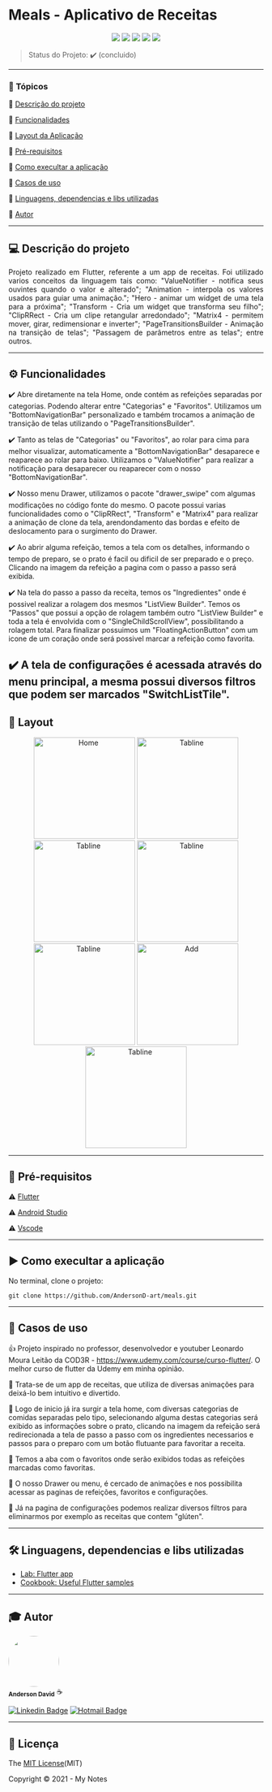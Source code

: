 <h1>Meals - Aplicativo de Receitas</h1> 

<p align="center">
  <img src="https://img.shields.io/static/v1?label=dart&message=language&color=blue&style=for-the-badge&logo=DART"/>  
  <img src="https://img.shields.io/static/v1?label=flutter&message=framework&color=blue&style=for-the-badge&logo=FLUTTER"/>  
  <img src="http://img.shields.io/static/v1?label=License&message=MIT&color=green&style=for-the-badge"/>   
  <img src="http://img.shields.io/static/v1?label=TESTES&message=%3E100&color=GREEN&style=for-the-badge"/>  
   <img src="http://img.shields.io/static/v1?label=STATUS&message=CONCLUIDO&color=GREEN&style=for-the-badge"/>
</p>

> Status do Projeto: :heavy_check_mark: (concluido)
---

### 📖 Tópicos 

:small_blue_diamond: [Descrição do projeto](#-descrição-do-projeto)

:small_blue_diamond: [Funcionalidades](#-funcionalidades)

:small_blue_diamond: [Layout da Aplicação](#-layout)

:small_blue_diamond: [Pré-requisitos](#-pré-requisitos)

:small_blue_diamond: [Como execultar a aplicação](#-como-execultar-a-aplicação)

:small_blue_diamond: [Casos de uso](#-casos-de-uso)

:small_blue_diamond: [Linguagens, dependencias e libs utilizadas](#-linguagens-dependencias-e-libs-utilizadas)

:small_blue_diamond: [Autor](#-autor)

--- 

## 💻 Descrição do projeto 

<p align="justify">
  Projeto realizado em Flutter, referente a um app de receitas. Foi utilizado varios conceitos da linguagem tais como:
  "ValueNotifier - notifica seus ouvintes quando o valor e alterado"; "Animation -  interpola os valores usados ​​para guiar uma animação."; 
  "Hero - animar um widget de uma tela para a próxima"; "Transform - Cria um widget que transforma seu filho"; "ClipRRect - Cria um clipe 
  retangular arredondado"; "Matrix4 - permitem mover, girar, redimensionar e inverter"; "PageTransitionsBuilder - Animação na transição de 
  telas"; "Passagem de parâmetros entre as telas"; entre outros.
</p>

---

## ⚙️ Funcionalidades

:heavy_check_mark: Abre diretamente na tela Home, onde contém as refeições separadas por categorias. Podendo alterar entre "Categorias" e "Favoritos". Utilizamos um "BottomNavigationBar" personalizado e também trocamos a animação de transição de telas utilizando o "PageTransitionsBuilder".

:heavy_check_mark: Tanto as telas de "Categorias" ou "Favoritos", ao rolar para cima para melhor visualizar, automaticamente a "BottomNavigationBar" desaparece e reaparece ao rolar para baixo. Utilizamos o "ValueNotifier" para realizar a notificação para desaparecer ou reaparecer com o nosso "BottomNavigationBar".

:heavy_check_mark: Nosso menu Drawer, utilizamos o pacote "drawer_swipe" com algumas modificações no código fonte do mesmo. O pacote possui varias funcionalidades como o "ClipRRect", "Transform" e "Matrix4" para realizar a animação de clone da tela, arendondamento das bordas e efeito de deslocamento para o surgimento do Drawer.
  
:heavy_check_mark: Ao abrir alguma refeição, temos a tela com os detalhes, informando o tempo de preparo, se o prato é facil ou dificil de ser preparado e o preço. Clicando na imagem da refeição a pagina com o passo a passo será exibida.     

:heavy_check_mark: Na tela do passo a passo da receita, temos os "Ingredientes" onde é possivel realizar a rolagem dos mesmos "ListView Builder".
                   Temos os "Passos" que possui a opção de rolagem também outro "ListView Builder" e toda a tela é envolvida com o "SingleChildScrollView", possibilitando a rolagem total.
                   Para finalizar possuimos um "FloatingActionButton" com um icone de um coração onde será possivel marcar a refeição como favorita.

:heavy_check_mark: A tela de configurações é acessada através do menu principal, a mesma possui diversos filtros que podem ser marcados "SwitchListTile".
---

## 🎨 Layout 

<p align="center">
  <img alt="Home" title="#Home" src="https://user-images.githubusercontent.com/77983152/113188899-fddaea00-9230-11eb-8c53-080be35e37a8.png" width="200px">

  <img alt="Tabline" title="#Tabline" src="https://user-images.githubusercontent.com/77983152/113189691-d6d0e800-9231-11eb-9010-2b753f2244ea.png" width="200px">

  <img alt="Tabline" title="#Tabline" src="https://user-images.githubusercontent.com/77983152/113189161-45fa0c80-9231-11eb-8494-9863a5095ac9.png" width="200px">

  <img alt="Tabline" title="#Tabline" src="https://user-images.githubusercontent.com/77983152/113189253-5e6a2700-9231-11eb-921e-541fbc7d0266.png" width="200px">

  <img alt="Tabline" title="#Tabline" src="https://user-images.githubusercontent.com/77983152/113189330-780b6e80-9231-11eb-9e37-5a92a515b2de.png" width="200px">

  <img alt="Add" title="#Add" src="https://user-images.githubusercontent.com/77983152/113188998-1945f500-9231-11eb-9de3-fe0d6d92f4e2.png" width="200px">

  <img alt="Tabline" title="#Tabline" src="https://user-images.githubusercontent.com/77983152/113189079-2e228880-9231-11eb-90a9-c5aef2dd979f.png" width="200px">            
</p>

---

## 🎯 Pré-requisitos

:warning: [Flutter](https://flutter.dev/docs/get-started/install)

:warning: [Android Studio](https://developer.android.com/studio)

:warning: [Vscode](https://code.visualstudio.com/download)

---

## ▶️ Como execultar a aplicação

No terminal, clone o projeto: 

```
git clone https://github.com/AndersonD-art/meals.git
```
---

## 📌 Casos de uso

👍 Projeto inspirado no professor, desenvolvedor e youtuber Leonardo Moura Leitão da COD3R - https://www.udemy.com/course/curso-flutter/. O melhor curso de flutter da Udemy em minha opinião.

💬 Trata-se de um app de receitas, que utiliza de diversas animações para deixá-lo bem intuitivo e divertido. 

💬 Logo de inicio já ira surgir a tela home, com diversas categorias de comidas separadas pelo tipo, selecionando alguma destas categorias será exibido as informações sobre o prato, clicando na imagem da refeição será redirecionada a tela de passo a passo com os ingredientes necessarios e passos para o preparo com um botão flutuante para favoritar a receita.

💬 Temos a aba com o favoritos onde serão exibidos todas as refeições marcadas como favoritas.

💬 O nosso Drawer ou menu, é cercado de animações e nos possibilita acessar as paginas de refeições, favoritos e configurações.

💬 Já na pagina de configurações podemos realizar diversos filtros para eliminarmos por exemplo as receitas que contem "glúten".

---

## 🛠 Linguagens, dependencias e libs utilizadas

- [Lab: Flutter app](https://flutter.dev/docs/get-started/codelab)
- [Cookbook: Useful Flutter samples](https://flutter.dev/docs/cookbook)

---

## 🎓 Autor

 <img style="border-radius: 50%;" src="https://avatars.githubusercontent.com/u/77983152?s=460&u=f61c18670116cb318cdf26e7523643a6dccb5680&v=4" width="100px;" alt=""/>
 <br />
 <sub><b>Anderson David</b></sub> ☕
 <br />

[![Linkedin Badge](https://img.shields.io/badge/-AndersonDavid-blue?style=flat-square&logo=Linkedin&logoColor=white&link=https://www.linkedin.com/in/anderson-david-ti)](https://www.linkedin.com/in/anderson-david-ti) 
[![Hotmail Badge](https://img.shields.io/badge/-andersondavidti@hotmail.com-c14438?style=flat-square&logo=Hotmail&logoColor=white&link=mailto:andersondavidti@hotmail.com)](mailto:andersondavidti@hotmail.com)

---

## 📝 Licença 

The [MIT License](https://github.com/AndersonD-art/meals/blob/main/LICENSE)(MIT)

Copyright :copyright: 2021 - My Notes